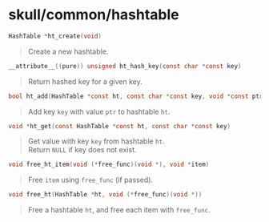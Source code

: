 # skull/common/hashtable

```c
HashTable *ht_create(void)
```

> Create a new hashtable.

```c
__attribute__((pure)) unsigned ht_hash_key(const char *const key)
```

> Return hashed key for a given key.

```c
bool ht_add(HashTable *const ht, const char *const key, void *const ptr)
```

> Add key `key` with value `ptr` to hashtable `ht`.

```c
void *ht_get(const HashTable *const ht, const char *const key)
```

> Get value with key `key` from hashtable `ht`.
> \
> Return `NULL` if key does not exist.

```c
void free_ht_item(void (*free_func)(void *), void *item)
```

> Free `item` using `free_func` (if passed).

```c
void free_ht(HashTable *ht, void (*free_func)(void *))
```

> Free a hashtable `ht`, and free each item with `free_func`.

